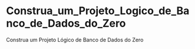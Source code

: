 # Construa_um_Projeto_Logico_de_Banco_de_Dados_do_Zero
Construa um Projeto Lógico de Banco de Dados do Zero

